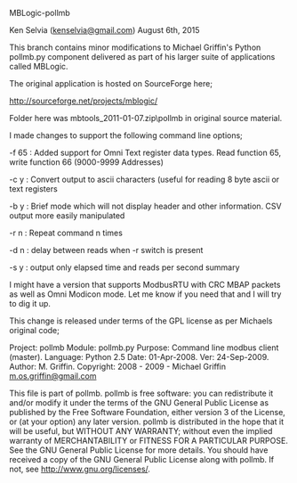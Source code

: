 MBLogic-pollmb

Ken Selvia (kenselvia@gmail.com) August 6th, 2015

This branch contains minor modifications to Michael Griffin's Python pollmb.py component 
delivered as part of his larger suite of applications called MBLogic.

The original application is hosted on SourceForge here;

http://sourceforge.net/projects/mblogic/

Folder here was mbtools_2011-01-07.zip\pollmb in original source material.

I made changes to support the following command line options;

-f 65 : Added support for Omni Text register data types. Read function 65, write function 66 (9000-9999 Addresses)

-c y  : Convert output to ascii characters (useful for reading 8 byte ascii or text registers

-b y  : Brief mode which will not display header and other information. CSV output more easily manipulated

-r n  : Repeat command n times

-d n  : delay between reads when -r switch is present

-s y  : output only elapsed time and reads per second summary


I might have a version that supports ModbusRTU with CRC MBAP packets as well as Omni Modicon mode. 
Let me know if you need that and I will try to dig it up.

This change is released under terms of the GPL license as per Michaels original code;

 Project: 	pollmb
 Module: 	pollmb.py
 Purpose: 	Command line modbus client (master).
 Language:	Python 2.5
 Date:		01-Apr-2008.
 Ver:		24-Sep-2009.
 Author:	M. Griffin.
 Copyright:	2008 - 2009 - Michael Griffin       <m.os.griffin@gmail.com>

 This file is part of pollmb.
 pollmb is free software: you can redistribute it and/or modify
 it under the terms of the GNU General Public License as published by
 the Free Software Foundation, either version 3 of the License, or
 (at your option) any later version.
 pollmb is distributed in the hope that it will be useful,
 but WITHOUT ANY WARRANTY; without even the implied warranty of
 MERCHANTABILITY or FITNESS FOR A PARTICULAR PURPOSE. See the
 GNU General Public License for more details.
 You should have received a copy of the GNU General Public License
 along with pollmb. If not, see <http://www.gnu.org/licenses/>.

